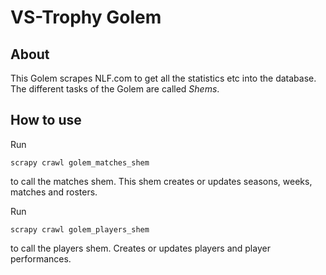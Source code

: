 # VS-Trophy Golem

## About
This Golem scrapes NLF.com to get all the statistics etc into the database. The different tasks of the Golem are called *Shems*.

## How to use

Run 

``` 
scrapy crawl golem_matches_shem
``` 
to call the matches shem. This shem creates or updates seasons, weeks, matches and rosters. 


Run 
``` 
scrapy crawl golem_players_shem
```
to call the players shem. Creates or updates players and player performances.